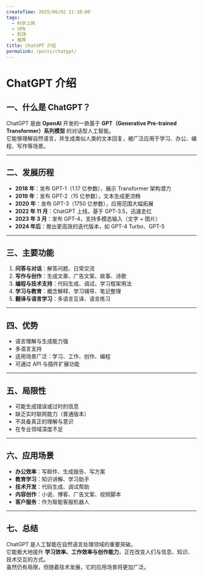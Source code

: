 ```yaml
---
createTime: 2025/06/02 11:38:00
tags:
  - 科学上网
  - VPN
  - 机场
  - 推荐
title: ChatGPT 介绍
permalink: /posts/chatgpt/
---
```

# ChatGPT 介绍

## 一、什么是 ChatGPT？
ChatGPT 是由 **OpenAI** 开发的一款基于 **GPT（Generative Pre-trained Transformer）系列模型** 的对话型人工智能。  
它能够理解自然语言，并生成类似人类的文本回复，被广泛应用于学习、办公、编程、写作等场景。  

---

## 二、发展历程
- **2018 年**：发布 GPT-1（1.17 亿参数），展示 Transformer 架构潜力  
- **2019 年**：发布 GPT-2（15 亿参数），文本生成更流畅  
- **2020 年**：发布 GPT-3（1750 亿参数），应用范围大幅拓展  
- **2022 年 11 月**：ChatGPT 上线，基于 GPT-3.5，迅速走红  
- **2023 年 3 月**：发布 GPT-4，支持多模态输入（文字 + 图片）  
- **2024 年后**：推出更高效的迭代版本，如 GPT-4 Turbo、GPT-5  

---

## 三、主要功能
1. **问答与对话**：解答问题、日常交流  
2. **写作与创作**：生成文章、广告文案、故事、诗歌  
3. **编程与技术支持**：代码生成、调试、学习框架用法  
4. **学习与教育**：概念解释、学习辅导、笔记整理  
5. **翻译与语言学习**：多语言互译、语言练习  

---

## 四、优势
- 语言理解与生成能力强  
- 多语言支持  
- 适用场景广泛：学习、工作、创作、编程  
- 可通过 API 与插件扩展功能  

---

## 五、局限性
- 可能生成错误或过时的信息  
- 缺乏实时联网能力（普通版本）  
- 不具备真正的理解与意识  
- 在专业领域深度不足  

---

## 六、应用场景
- **办公效率**：写邮件、生成报告、写方案  
- **教育学习**：知识讲解、学习助手  
- **技术开发**：代码生成、调试帮助  
- **内容创作**：小说、博客、广告文案、视频脚本  
- **客户服务**：作为智能客服机器人  

---

## 七、总结
ChatGPT 是人工智能在自然语言处理领域的重要突破。  
它能极大地提升 **学习效率、工作效率与创作能力**，正在改变人们与信息、知识、技术交互的方式。  
虽然仍有局限，但随着技术发展，它的应用场景将更加广泛。  
